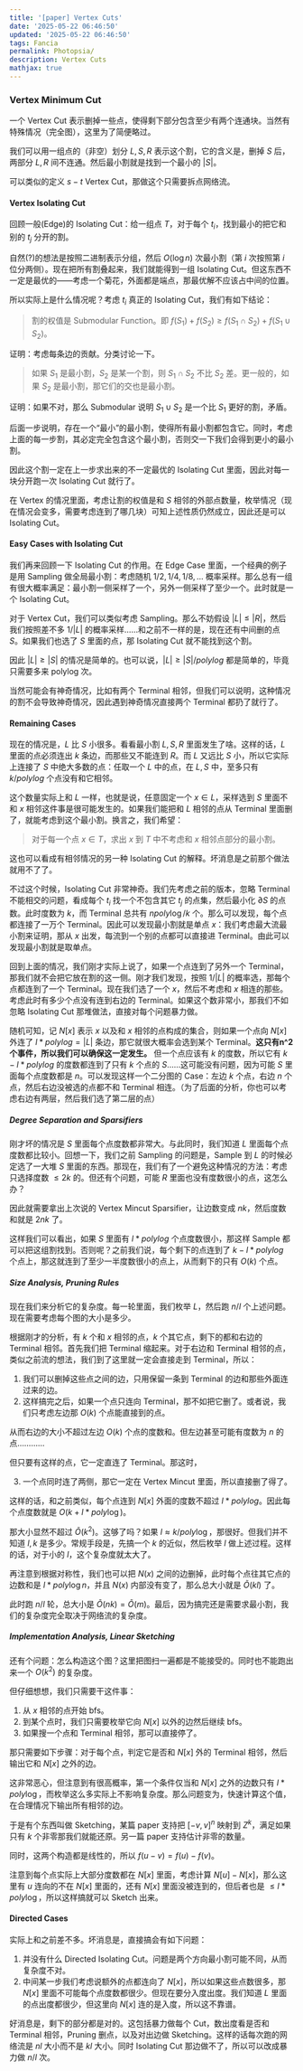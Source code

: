 ```yaml
---
title: '[paper] Vertex Cuts'
date: '2025-05-22 06:46:50'
updated: '2025-05-22 06:46:50'
tags: Fancia
permalink: Photopsia/
description: Vertex Cuts
mathjax: true
---
```


### Vertex Minimum Cut

一个 Vertex Cut 表示删掉一些点，使得剩下部分包含至少有两个连通块。当然有特殊情况（完全图），这里为了简便略过。

我们可以用一组点的（非空）划分 $L,S,R$ 表示这个割，它的含义是，删掉 $S$ 后，两部分 $L,R$ 间不连通。然后最小割就是找到一个最小的 $|S|$。

可以类似的定义 $s-t$ Vertex Cut，那做这个只需要拆点网络流。

#### Vertex Isolating Cut

回顾一般(Edge)的 Isolating Cut：给一组点 $T$，对于每个 $t_i$，找到最小的把它和别的 $t_j$ 分开的割。

自然(?)的想法是按照二进制表示分组，然后 $O(\log n)$ 次最小割（第 $i$ 次按照第 $i$ 位分两侧）。现在把所有割叠起来，我们就能得到一组 Isolating Cut。但这东西不一定是最优的——考虑一个菊花，外面都是端点，那最优解不应该占中间的位置。

所以实际上是什么情况呢？考虑 $t_i$ 真正的 Isolating Cut，我们有如下结论：

> 割的权值是 Submodular Function。即 $f(S_1)+f(S_2)\geq f(S_1\cap S_2)+f(S_1\cup S_2)$。

证明：考虑每条边的贡献。分类讨论一下。

> 如果 $S_1$ 是最小割，$S_2$ 是某一个割，则 $S_1\cap S_2$ 不比 $S_2$ 差。更一般的，如果 $S_2$ 是最小割，那它们的交也是最小割。

证明：如果不对，那么 Submodular 说明 $S_1\cup S_2$ 是一个比 $S_1$ 更好的割，矛盾。

后面一步说明，存在一个“最小”的最小割，使得所有最小割都包含它。同时，考虑上面的每一步割，其必定完全包含这个最小割，否则交一下我们会得到更小的最小割。

因此这个割一定在上一步求出来的不一定最优的 Isolating Cut 里面，因此对每一块分开跑一次 Isolating Cut 就行了。

在 Vertex 的情况里面，考虑让割的权值是和 $S$ 相邻的外部点数量，枚举情况（现在情况会变多，需要考虑连到了哪几块）可知上述性质仍然成立，因此还是可以 Isolating Cut。

#### Easy Cases with Isolating Cut

我们再来回顾一下 Isolating Cut 的作用。在 Edge Case 里面，一个经典的例子是用 Sampling 做全局最小割：考虑随机 $1/2,1/4,1/8,\ldots$ 概率采样。那么总有一组有很大概率满足：最小割一侧采样了一个，另外一侧采样了至少一个。此时就是一个 Isolating Cut。 

对于 Vertex Cut，我们可以类似考虑 Sampling。那么不妨假设 $|L|\leq |R|$，然后我们按照差不多 $1/|L|$ 的概率采样……和之前不一样的是，现在还有中间删的点 $S$。如果我们也选了 $S$ 里面的点，那 Isolating Cut 就不能找到这个割。

因此 $|L|\geq |S|$ 的情况是简单的。也可以说，$|L|\geq |S|/polylog$ 都是简单的，毕竟只需要多来 polylog 次。

当然可能会有神奇情况，比如有两个 Terminal 相邻，但我们可以说明，这种情况的割不会导致神奇情况，因此遇到神奇情况直接两个 Terminal 都扔了就行了。

#### Remaining Cases

现在的情况是，$L$ 比 $S$ 小很多。看看最小割 $L,S,R$ 里面发生了啥。这样的话，$L$ 里面的点必须连出 $k$ 条边，而那些又不能连到 $R$。而 $L$ 又远比 $S$ 小，所以它实际上连接了 $S$ 中绝大多数的点：任取一个 $L$ 中的点，在 $L,S$ 中，至多只有 $k/polylog$ 个点没有和它相邻。

这个数量实际上和 $L$ 一样，也就是说，任意固定一个 $x\in L$，采样选到 $S$ 里面不和 $x$ 相邻这件事是很可能发生的。如果我们能把和 $L$ 相邻的点从 Terminal 里面删了，就能考虑到这个最小割。换言之，我们希望：

> 对于每一个点 $x\in T$，求出 $x$ 到 $T$ 中不考虑和 $x$ 相邻点部分的最小割。

这也可以看成有相邻情况的另一种 Isolating Cut 的解释。坏消息是之前那个做法就用不了了。

不过这个时候，Isolating Cut 非常神奇。我们先考虑之前的版本，忽略 Terminal 不能相交的问题，看成每个 $t_i$ 找一个不包含其它 $t_j$ 的点集，然后最小化 $\partial S$ 的点数。此时度数为 $k$，而 Terminal 总共有 $npoly\log/k$ 个。那么可以发现，每个点都连接了一万个 Terminal。因此可以发现最小割就是单点 $x$：我们考虑最大流最小割来证明，那从 $x$ 出发，每流到一个别的点都可以直接进 Terminal。由此可以发现最小割就是取单点。

回到上面的情况，我们刚才实际上说了，如果一个点连到了另外一个 Terminal，那我们就不会把它放在割的这一侧。刚才我们发现，按照 $1/|L|$ 的概率选，那每个点都连到了一个 Terminal。现在我们选了一个 $x$，然后不考虑和 $x$ 相连的那些。考虑此时有多少个点没有连到右边的 Terminal。如果这个数非常小，那我们不如忽略 Isolating Cut 那堆做法，直接对每个问题暴力做。

随机可知，记 $N[x]$ 表示 $x$ 以及和 $x$ 相邻的点构成的集合，则如果一个点向 $N[x]$ 外连了 $l*polylog=|L|$ 条边，那它就很大概率会选到某个 Terminal。**这只有n^2个事件，所以我们可以确保这一定发生。** 但一个点应该有 $k$ 的度数，所以它有 $k-l*polylog$ 的度数都连到了只有 $k$ 个点的 $S$……这可能没有问题，因为可能 $S$ 里面每个点度数都是 $n$。可以发现这样一个二分图的 Case：左边 $k$ 个点，右边 $n$ 个点，然后右边没被选的点都不和 Terminal 相连。（为了后面的分析，你也可以考虑右边有两层，然后我们选了第二层的点）

##### Degree Separation and Sparsifiers

刚才坏的情况是 $S$ 里面每个点度数都非常大。与此同时，我们知道 $L$ 里面每个点度数都比较小。回想一下，我们之前 Sampling 的问题是，Sample 到 $L$ 的时候必定选了一大堆 $S$ 里面的东西。那现在，我们有了一个避免这种情况的方法：考虑只选择度数 $\leq 2k$ 的。但还有个问题，可能 $R$ 里面也没有度数很小的点，这怎么办？

因此就需要拿出上次说的 Vertex Mincut Sparsifier，让边数变成 $nk$，然后度数和就是 $2nk$ 了。

这样我们可以看出，如果 $S$ 里面有 $l*polylog$ 个点度数很小，那这样 Sample 都可以把这组割找到。否则呢？之前我们说，每个剩下的点连到了 $k-l*polylog$ 个点上，那这就连到了至少一半度数很小的点上，从而剩下的只有 $O(k)$ 个点。

##### Size Analysis, Pruning Rules

现在我们来分析它的复杂度。每一轮里面，我们枚举 $L$，然后跑 $n/l$ 个上述问题。现在需要考虑每个图的大小是多少。

根据刚才的分析，有 $k$ 个和 $x$ 相邻的点，$k$ 个其它点，剩下的都和右边的 Terminal 相邻。首先我们把 Terminal 缩起来。对于右边和 Terminal 相邻的点，类似之前流的想法，我们到了这里就一定会直接走到 Terminal，所以：

1. 我们可以删掉这些点之间的边，只用保留一条到 Terminal 的边和那些外面连过来的边。
2. 这样搞完之后，如果一个点只连向 Terminal，那不如把它删了。或者说，我们只考虑左边那 $O(k)$ 个点能直接到的点。

从而右边的大小不超过左边 $O(k)$ 个点的度数和。但左边甚至可能有度数为 $n$ 的点…………

但只要有这样的点，它一定直连了 Terminal。那这时，

3. 一个点同时连了两侧，那它一定在 Vertex Mincut 里面，所以直接删了得了。

这样的话，和之前类似，每个点连到 $N[x]$ 外面的度数不超过 $l*polylog$。因此每个点度数就是 $O(k+l*poly\log)$。

那大小显然不超过 $\tilde O(k^2)$。这够了吗？如果 $l\approx k/poly\log$，那很好。但我们并不知道 $l,k$ 是多少。常规手段是，先搞一个 $k$ 的近似，然后枚举 $l$ 做上述过程。这样的话，对于小的 $l$，这个复杂度就太大了。

再注意到根据对称性，我们也可以把 $N(x)$ 之间的边删掉，此时每个点往其它点的边数和是 $l*poly\log n$，并且 $N(x)$ 内部没有变了，那么总大小就是 $\tilde O(kl)$ 了。

此时跑 $n/l$ 轮，总大小是 $\tilde O(nk)=\tilde O(m)$。最后，因为搞完还是需要求最小割，我们的复杂度完全取决于网络流的复杂度。

##### Implementation Analysis, Linear Sketching

还有个问题：怎么构造这个图？这里把图扫一遍都是不能接受的。同时也不能跑出来一个 $O(k^2)$ 的复杂度。

但仔细想想，我们只需要干这件事：

1. 从 $x$ 相邻的点开始 bfs。
2. 到某个点时，我们只需要枚举它向 $N[x]$ 以外的边然后继续 bfs。
3. 如果搜一个点和 Terminal 相邻，那可以直接停了。

那只需要如下步骤：对于每个点，判定它是否和 $N[x]$ 外的 Terminal 相邻，然后输出它和 $N[x]$ 之外的边。

这非常恶心，但注意到有很高概率，第一个条件仅当和 $N[x]$ 之外的边数只有 $l*poly\log$，而枚举这么多实际上不影响复杂度。那么问题变为，快速计算这个值，在合理情况下输出所有相邻的边。

于是有个东西叫做 Sketching，某篇 paper 支持把 $[-v,v]^n$ 映射到 $Z^k$，满足如果只有 $k$ 个非零那我们就能还原。另一篇 paper 支持估计非零的数量。

同时，这两个构造都是线性的，所以 $f(u-v)=f(u)-f(v)$。

注意到每个点实际上大部分度数都在 $N[x]$ 里面，考虑计算 $N[u]-N[x]$，那么这里有 $u$ 连向的不在 $N[x]$ 里面的，还有 $N[x]$ 里面没被连到的，但后者也是 $\leq l*poly\log$，所以这样搞就可以 Sketch 出来。

#### Directed Cases

实际上和之前差不多。坏消息是，直接搞会有如下问题：

1. 并没有什么 Directed Isolating Cut。问题是两个方向最小割可能不同，从而复杂度不对。
2. 中间某一步我们考虑说额外的点都连向了 $N[x]$，所以如果这些点数很多，那 $N[x]$ 里面不可能每个点度数都很少。但现在要分入度出度。我们知道 $L$ 里面的点出度都很少，但这里向 $N[x]$ 连的是入度，所以这不靠谱。

好消息是，剩下的部分都是对的。这包括暴力做每个 Cut，数出度看是否和 Terminal 相邻，Pruning 删点，以及对出边做 Sketching。这样的话每次跑的网络流是 $nl$ 大小而不是 $kl$ 大小。同时 Isolating Cut 那边做不了，所以可以改成暴力做 $n/l$ 次。